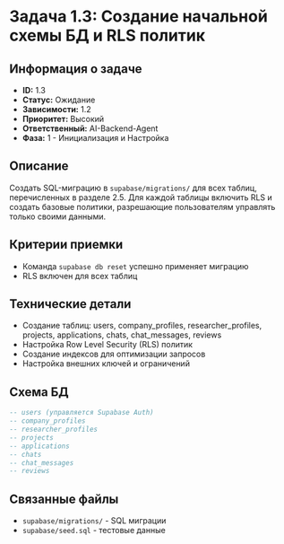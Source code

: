# Задача 1.3: Создание начальной схемы БД и RLS политик

## Информация о задаче
- **ID:** 1.3
- **Статус:** Ожидание
- **Зависимости:** 1.2
- **Приоритет:** Высокий
- **Ответственный:** AI-Backend-Agent
- **Фаза:** 1 - Инициализация и Настройка

## Описание
Создать SQL-миграцию в `supabase/migrations/` для всех таблиц, перечисленных в разделе 2.5. Для каждой таблицы включить RLS и создать базовые политики, разрешающие пользователям управлять только своими данными.

## Критерии приемки
- Команда `supabase db reset` успешно применяет миграцию
- RLS включен для всех таблиц

## Технические детали
- Создание таблиц: users, company_profiles, researcher_profiles, projects, applications, chats, chat_messages, reviews
- Настройка Row Level Security (RLS) политик
- Создание индексов для оптимизации запросов
- Настройка внешних ключей и ограничений

## Схема БД
```sql
-- users (управляется Supabase Auth)
-- company_profiles
-- researcher_profiles  
-- projects
-- applications
-- chats
-- chat_messages
-- reviews
```

## Связанные файлы
- `supabase/migrations/` - SQL миграции
- `supabase/seed.sql` - тестовые данные 